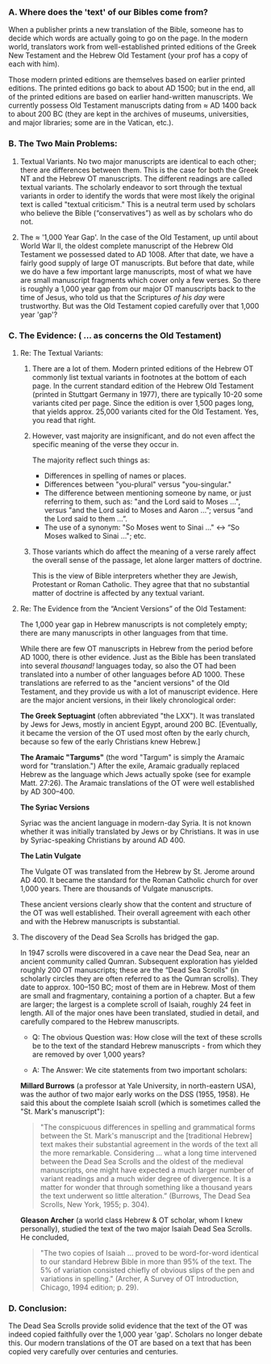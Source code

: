 
### A. Where does the 'text' of our Bibles come from?

When a publisher prints a new translation of the Bible, someone has to decide which words are actually going to go on the page. In the modern world, translators work from well-established printed editions of the Greek New Testament and the Hebrew Old Testament (your prof has a copy of each with him).

Those modern printed editions are themselves based on earlier printed editions. The printed editions go back to about AD 1500; but in the end, all of the printed editions are based on earlier hand-written manuscripts. We currently possess Old Testament manuscripts dating from ≈ AD 1400 back to about
200 BC (they are kept in the archives of museums, universities, and major libraries; some are in the Vatican, etc.).

### B. The Two Main Problems:

1. Textual Variants. No two major manuscripts are identical to each other; there are differences between them. This is the case for both the Greek NT and the Hebrew OT manuscripts. The different readings are called textual variants. The scholarly endeavor to sort through the textual variants in order to identify the words that were most likely the original text is called "textual criticism." This is a neutral term used by scholars who believe the Bible (“conservatives”) as well as by scholars who do not.

2. The ≈ '1,000 Year Gap'. In the case of the Old Testament, up until about World War II, the oldest complete manuscript of the Hebrew Old Testament we possessed dated to AD 1008. After that date, we have a fairly good supply of large OT manuscripts. But before that date, while we do have a few important large manuscripts, most of what we have are small manuscript fragments which cover only a few verses. So there is roughly a 1,000 year gap from our major OT manuscripts back to the time of Jesus, who told us that the Scriptures _of his day_ were trustworthy. But was the Old Testament copied carefully over that 1,000 year 'gap'?

### C. The Evidence: ( … as concerns the Old Testament)

1. Re: The Textual Variants:

   1. There are a lot of them. Modern printed editions of the Hebrew OT commonly list textual variants in footnotes at the bottom of each page. In the current standard edition of the Hebrew Old Testament (printed in Stuttgart Germany in 1977), there are typically 10-20 some variants cited per page. Since the edition is over 1,500 pages long, that yields approx. 25,000 variants cited for the Old Testament. Yes, you read that right.

   2. However, vast majority are insignificant, and do not even affect the specific meaning of the verse they occur in.

      The majority reflect such things as:

      * Differences in spelling of names or places.
      * Differences between "you-plural" versus "you-singular."
      * The difference between mentioning someone by name, or just referring to them, such as: "and the Lord said to Moses …", versus "and the Lord said to Moses and Aaron …”; versus “and the Lord said to them …”.
      * The use of a synonym: "So Moses went to Sinai …" ↔ “So Moses walked to Sinai …"; etc.

   3. Those variants which do affect the meaning of a verse rarely affect the overall sense of the passage, let alone larger matters of doctrine.

      This is the view of Bible interpreters whether they are Jewish, Protestant or Roman Catholic. They agree that that no substantial matter of doctrine is affected by any textual variant.

2. Re: The Evidence from the “Ancient Versions” of the Old Testament:

   The 1,000 year gap in Hebrew manuscripts is not completely empty; there are many manuscripts in other languages from that time.

   While there are few OT manuscripts in Hebrew from the period before AD 1000, there is other evidence. Just as the Bible has been translated into several _thousand!_ languages today, so also the OT had been translated into a number of other languages before AD 1000. These translations are referred to as the "ancient versions" of the Old Testament, and they provide us with a lot of manuscript evidence. Here are the major ancient versions, in their likely chronological order:

   **The Greek Septuagint** (often abbreviated "the LXX"). It was translated by Jews for Jews, mostly in ancient Egypt, around 200 BC. [Eventually, it became the version of the OT used most often by the early church, because so few of the early Christians knew Hebrew.]

   **The Aramaic "Targums"** (the word "Targum" is simply the Aramaic word for "translation.") After the exile, Aramaic gradually replaced Hebrew as the language which Jews actually spoke (see for example Matt. 27:26). The Aramaic translations of the OT were well established by AD 300–400.

   **The Syriac Versions**

   Syriac was the ancient language in modern-day Syria. It is not known whether it was initially translated by Jews or by Christians. It was in use by Syriac-speaking Christians by around AD 400.

   **The Latin Vulgate**

   The Vulgate OT was translated from the Hebrew by St. Jerome around AD 400. It became the standard for the Roman Catholic church for over 1,000 years. There are thousands of Vulgate manuscripts.

   These ancient versions clearly show that the content and structure of the OT was well established. Their overall agreement with each other and with the Hebrew manuscripts is substantial.

3. The discovery of the Dead Sea Scrolls has bridged the gap.

   In 1947 scrolls were discovered in a cave near the Dead Sea, near an ancient community called Qumran. Subsequent exploration has yielded roughly 200 OT manuscripts; these are the “Dead Sea Scrolls" (in scholarly circles they are often referred to as the Qumran scrolls). They date to approx. 100–150 BC; most of them are in Hebrew. Most of them are small and fragmentary, containing a portion of a chapter. But a few are larger; the largest is a complete scroll of Isaiah, roughly 24 feet in length. All of the major ones have been translated, studied in detail, and carefully compared to the Hebrew manuscripts.

   - Q: The obvious Question was: How close will the text of these scrolls be to the text of the standard Hebrew manuscripts - from which they are removed by over 1,000 years?

   - A: The Answer: We cite statements from two important scholars:

   **Millard Burrows** (a professor at Yale University, in north-eastern USA), was the author of two major early works on the DSS (1955, 1958). He said this about the complete Isaiah scroll (which is sometimes called the "St. Mark's manuscript"):

   > "The conspicuous differences in spelling and grammatical forms between the St. Mark's manuscript and the [traditional Hebrew] text makes their substantial agreement in the words of the text all the more remarkable. Considering … what a long time intervened between the Dead Sea Scrolls and the oldest of the medieval manuscripts, one might have expected a much larger number of variant readings and a much wider degree of divergence. It is a matter for wonder that through something like a thousand years the text underwent so little alteration.” (Burrows, The Dead Sea Scrolls, New York, 1955; p. 304).

   **Gleason Archer** (a world class Hebrew & OT scholar, whom I knew personally), studied the text of the two major Isaiah Dead Sea Scrolls. He concluded,

   > "The two copies of Isaiah … proved to be word-for-word identical to our standard Hebrew Bible in more than 95% of the text. The 5% of variation consisted chiefly of obvious slips of the pen and variations in spelling." (Archer, A Survey of OT Introduction, Chicago, 1994 edition; p. 29).

### D. Conclusion:

The Dead Sea Scrolls provide solid evidence that the text of the OT was indeed copied faithfully over the 1,000 year 'gap'. Scholars no longer debate this. Our modern translations of the OT are based on a text that has been copied very carefully over centuries and centuries.
